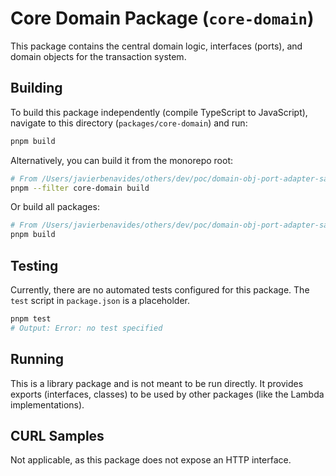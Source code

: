 # Core Domain Package (`core-domain`)

This package contains the central domain logic, interfaces (ports), and domain objects for the transaction system.

## Building

To build this package independently (compile TypeScript to JavaScript), navigate to this directory (`packages/core-domain`) and run:

```bash
pnpm build
```

Alternatively, you can build it from the monorepo root:

```bash
# From /Users/javierbenavides/others/dev/poc/domain-obj-port-adapter-sample
pnpm --filter core-domain build
```

Or build all packages:

```bash
# From /Users/javierbenavides/others/dev/poc/domain-obj-port-adapter-sample
pnpm build
```

## Testing

Currently, there are no automated tests configured for this package. The `test` script in `package.json` is a placeholder.

```bash
pnpm test
# Output: Error: no test specified
```

## Running

This is a library package and is not meant to be run directly. It provides exports (interfaces, classes) to be used by other packages (like the Lambda implementations).

## CURL Samples

Not applicable, as this package does not expose an HTTP interface.
